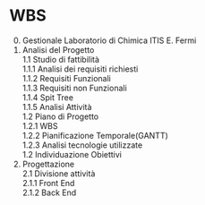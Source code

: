 
# WBS  
  
0. Gestionale Laboratorio di Chimica ITIS E. Fermi  
1. Analisi del Progetto  
1.1 Studio di fattibilità  
	1.1.1 Analisi dei requisiti richiesti  
1.1.2 Requisiti Funzionali  
1.1.3 Requisiti non Funzionali  
1.1.4 Spit Tree  
1.1.5 Analisi Attività  
1.2 Piano di Progetto  
	1.2.1 WBS  
1.2.2 Pianificazione Temporale(GANTT)  
1.2.3 Analisi tecnologie utilizzate  
1.2 Individuazione Obiettivi  
2. Progettazione  
2.1 Divisione attività  
2.1.1 Front End  
2.1.2 Back End
<!--stackedit_data:
eyJoaXN0b3J5IjpbMTc4NDA5MTgxNl19
-->